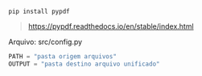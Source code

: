 ```
pip install pypdf
```

> https://pypdf.readthedocs.io/en/stable/index.html

Arquivo: src/config.py

```python 
PATH = "pasta origem arquivos"
OUTPUT = "pasta destino arquivo unificado"
```